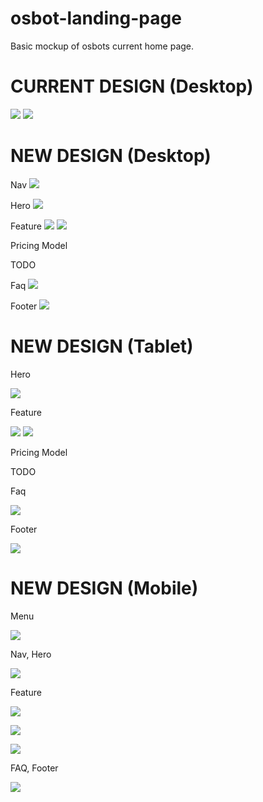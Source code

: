# osbot-landing-page
Basic mockup of osbots current home page.


# CURRENT DESIGN (Desktop)
![](https://i.imgur.com/ywaFuCW.jpeg)
![](https://i.imgur.com/alNO53k.png)





# NEW DESIGN (Desktop)

Nav
![](https://i.imgur.com/shNFgft.gif)

Hero
![](https://i.imgur.com/7zAw0JU.png)

Feature
![](https://i.imgur.com/V0hodPP.png)
![](https://i.imgur.com/8qUmRH7.png)

Pricing Model

TODO

Faq
![](https://i.imgur.com/4jvHBts.png)

Footer
![](https://i.imgur.com/g83EpVc.png)




# NEW DESIGN (Tablet)

Hero

![](https://i.imgur.com/OCTQ2ns.png)

Feature

![](https://i.imgur.com/ry3N1nP.png)
![](https://i.imgur.com/WzOg8Ke.png)

Pricing Model

TODO

Faq

![](https://i.imgur.com/VhkfIFB.png)

Footer

![](https://i.imgur.com/O7SFX5p.png)




# NEW DESIGN (Mobile)

Menu

![](https://i.imgur.com/ga5GHYT.png)

Nav, Hero

![](https://i.imgur.com/k4hyGA8.png)

Feature

![](https://i.imgur.com/P0AhNRQ.png)

![](https://i.imgur.com/qxfGANW.png)

![](https://i.imgur.com/JXXaAQW.png)

FAQ, Footer

![](https://i.imgur.com/VIrx6b8.png)

